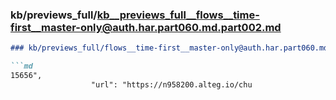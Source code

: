 ### kb/previews_full/kb__previews_full__flows__time-first__master-only@auth.har.part060.md.part002.md

```md
### kb/previews_full/flows__time-first__master-only@auth.har.part060.md (part 002)

```md
15656",
                  "url": "https://n958200.alteg.io/chu
```

```

```
